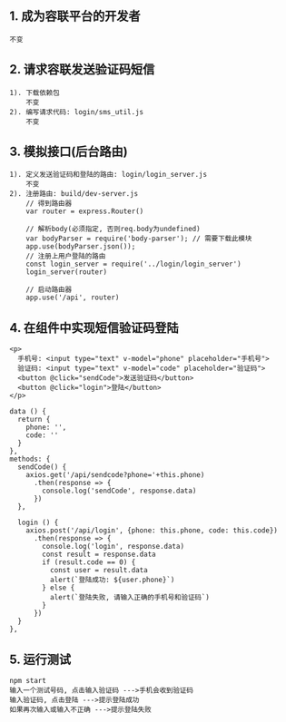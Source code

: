 ## 1. 成为容联平台的开发者
    不变
## 2. 请求容联发送验证码短信
    1). 下载依赖包
        不变
    2). 编写请求代码: login/sms_util.js
        不变
## 3. 模拟接口(后台路由)
    1). 定义发送验证码和登陆的路由: login/login_server.js
        不变
    2). 注册路由: build/dev-server.js
        // 得到路由器
        var router = express.Router()
        
        // 解析body(必须指定, 否则req.body为undefined)
        var bodyParser = require('body-parser'); // 需要下载此模块
        app.use(bodyParser.json());
        // 注册上用户登陆的路由
        const login_server = require('../login/login_server')
        login_server(router)
        
        // 启动路由器
        app.use('/api', router)

## 4. 在组件中实现短信验证码登陆
    <p>
      手机号: <input type="text" v-model="phone" placeholder="手机号">
      验证码: <input type="text" v-model="code" placeholder="验证码">
      <button @click="sendCode">发送验证码</button>
      <button @click="login">登陆</button>
    </p>
    
    data () {
      return {
        phone: '',
        code: ''
      }
    },
    methods: {
      sendCode() {
        axios.get('/api/sendcode?phone='+this.phone)
          .then(response => {
            console.log('sendCode', response.data)
          })
      },

      login () {
        axios.post('/api/login', {phone: this.phone, code: this.code})
          .then(response => {
            console.log('login', response.data)
            const result = response.data
            if (result.code == 0) {
              const user = result.data
              alert(`登陆成功: ${user.phone}`)
            } else {
              alert(`登陆失败, 请输入正确的手机号和验证码`)
            }
          })
      }
    },
        
## 5. 运行测试
    npm start
    输入一个测试号码, 点击输入验证码 --->手机会收到验证码
    输入验证码, 点击登陆 --->提示登陆成功
    如果再次输入或输入不正确 --->提示登陆失败  